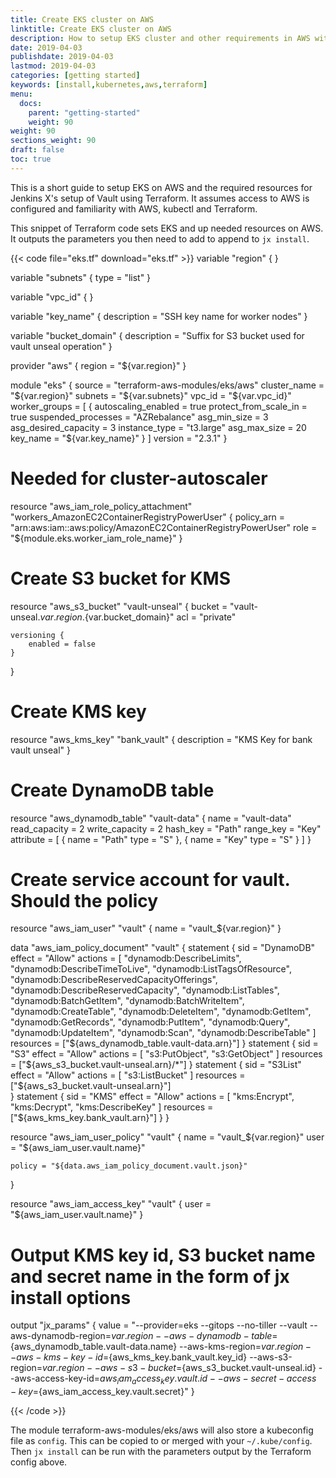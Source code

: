 ```yaml
---
title: Create EKS cluster on AWS
linktitle: Create EKS cluster on AWS
description: How to setup EKS cluster and other requirements in AWS with Terraform and install Jenkins X on it
date: 2019-04-03
publishdate: 2019-04-03
lastmod: 2019-04-03
categories: [getting started]
keywords: [install,kubernetes,aws,terraform]
menu:
  docs:
    parent: "getting-started"
    weight: 90
weight: 90
sections_weight: 90
draft: false
toc: true
---
```


This is a short guide to setup EKS on AWS and the required resources for Jenkins X's setup of Vault
using Terraform. It assumes access to AWS is configured and familiarity with AWS, kubectl and Terraform.

This snippet of Terraform code sets EKS and up needed resources on AWS. It outputs the parameters
you then need to add to append to `jx install`.

{{< code file="eks.tf" download="eks.tf" >}}
variable "region" {
}

variable "subnets" {
    type = "list"
}

variable "vpc_id" {
}

variable "key_name" {
    description = "SSH key name for worker nodes"
}

variable "bucket_domain" {
    description = "Suffix for S3 bucket used for vault unseal operation"
}

provider "aws" {
    region  = "${var.region}"
}

module "eks" {
    source                                     = "terraform-aws-modules/eks/aws"
    cluster_name                               = "${var.region}"
    subnets                                    = "${var.subnets}"
    vpc_id                                     = "${var.vpc_id}"
    worker_groups                              = [
        {
            autoscaling_enabled   = true
            protect_from_scale_in = true
            suspended_processes   = "AZRebalance"
            asg_min_size          = 3
            asg_desired_capacity  = 3
            instance_type         = "t3.large"
            asg_max_size          = 20
            key_name              = "${var.key_name}"
        }
    ]
    version                                    = "2.3.1"
}

# Needed for cluster-autoscaler
resource "aws_iam_role_policy_attachment" "workers_AmazonEC2ContainerRegistryPowerUser" {
  policy_arn = "arn:aws:iam::aws:policy/AmazonEC2ContainerRegistryPowerUser"
  role       = "${module.eks.worker_iam_role_name}"
}

# Create S3 bucket for KMS
resource "aws_s3_bucket" "vault-unseal" {
    bucket = "vault-unseal.${var.region}.${var.bucket_domain}"
    acl    = "private"

    versioning {
        enabled = false
    }
}

# Create KMS key
resource "aws_kms_key" "bank_vault" {
    description = "KMS Key for bank vault unseal"
}

# Create DynamoDB table
resource "aws_dynamodb_table" "vault-data" {
    name           = "vault-data"
    read_capacity  = 2
    write_capacity = 2
    hash_key       = "Path"
    range_key      = "Key"
    attribute      = [
        {
            name = "Path"
            type = "S"
        },
        {
            name = "Key"
            type = "S"
        }
    ]
}

# Create service account for vault. Should the policy
resource "aws_iam_user" "vault" {
  name = "vault_${var.region}"
}

data "aws_iam_policy_document" "vault" {
    statement {
        sid = "DynamoDB"
        effect = "Allow"
        actions = [ 
            "dynamodb:DescribeLimits",
            "dynamodb:DescribeTimeToLive",
            "dynamodb:ListTagsOfResource",
            "dynamodb:DescribeReservedCapacityOfferings",
            "dynamodb:DescribeReservedCapacity",
            "dynamodb:ListTables",
            "dynamodb:BatchGetItem",
            "dynamodb:BatchWriteItem",
            "dynamodb:CreateTable",
            "dynamodb:DeleteItem",
            "dynamodb:GetItem",
            "dynamodb:GetRecords",
            "dynamodb:PutItem",
            "dynamodb:Query",
            "dynamodb:UpdateItem",
            "dynamodb:Scan",
            "dynamodb:DescribeTable"
        ]
        resources = ["${aws_dynamodb_table.vault-data.arn}"]
    }
    statement {
        sid = "S3"
        effect = "Allow"
        actions = [
                "s3:PutObject",
                "s3:GetObject"
        ]
        resources = ["${aws_s3_bucket.vault-unseal.arn}/*"]
    }
    statement {
        sid = "S3List"
        effect = "Allow"
        actions = [
            "s3:ListBucket"
        ]
        resources = ["${aws_s3_bucket.vault-unseal.arn}"]        
    }
    statement {
        sid = "KMS"
        effect = "Allow"
        actions = [
            "kms:Encrypt",
            "kms:Decrypt",
            "kms:DescribeKey"
        ]
        resources = ["${aws_kms_key.bank_vault.arn}"]
    }
}

resource "aws_iam_user_policy" "vault" {
    name = "vault_${var.region}"
    user = "${aws_iam_user.vault.name}"

    policy = "${data.aws_iam_policy_document.vault.json}"
}

resource "aws_iam_access_key" "vault" {
    user = "${aws_iam_user.vault.name}"
}

# Output KMS key id, S3 bucket name and secret name in the form of jx install options
output "jx_params" {
    value = "--provider=eks --gitops --no-tiller --vault --aws-dynamodb-region=${var.region} --aws-dynamodb-table=${aws_dynamodb_table.vault-data.name} --aws-kms-region=${var.region} --aws-kms-key-id=${aws_kms_key.bank_vault.key_id} --aws-s3-region=${var.region}  --aws-s3-bucket=${aws_s3_bucket.vault-unseal.id} --aws-access-key-id=${aws_iam_access_key.vault.id} --aws-secret-access-key=${aws_iam_access_key.vault.secret}"
}

{{< /code >}}

The module terraform-aws-modules/eks/aws will also store a kubeconfig file as `config`. This can be
copied to or merged with your `~/.kube/config`. Then `jx install` can be run with the parameters
output by the Terraform config above.
